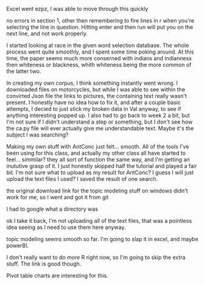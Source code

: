 Excel went ezpz, I was able to move through this quickly

no errors in section 1, other then remembering to fire lines in r when you're selecting the line in question. Hitting enter and then run will put you on the next line, and not work properly. 

I started looking at race in the given word selection database. The whole process went quite smoothly, and I spent some time poking around. At this time, the paper seems much more conserned with indians and indianness then whiteness or blackness, whith whiteness being the more common of the latter two.

In creating my own corpus, I think something instantly went wrong. I downloaded files on motorcycles, but while I was able to see within the convirted Json file the links to pictures, the containing text really wasn't present. I honestly have no idea how to fix it, and after a couple basic attempts, I decied to just stick my broken data in Val anyway, to see if anything interesting popped up. 
I also had to go back to week 2 a bit, but I'm not sure if I didn't understand a step or something, but I don't see how the ca.py file will ever actually give me understandable text. Maybe it's the subject I was searching?

Making my own stuff with AntConc just felt... smooth. All of the tools I've been using for this class, and actually my other class all have started to feel... simmilar? they all sort of function the same way, and I'm getting an inututive grasp of it. I just honestly skipped half the tutorial and played a fair bit. 
I'm not sure what to upload as my result for AntConc? I guess I will just upload the text files I used? I saved the result of one search.

the original download link for the topic modeling stuff on windows didn't work for me, so I went and got it from git 

I had to google what a directory was

ok I take it back, I'm not uploading all of the text files, that was a pointless idea seeing as I need to use them here anyway.

topic modeling seems smooth so far. I'm going to slap it in excel, and maybe powerBI.

I don't really want to do *more* R right now, so I'm going to skip the extra stuff. The link is good though.

Pivot table charts are interesting for this. 
